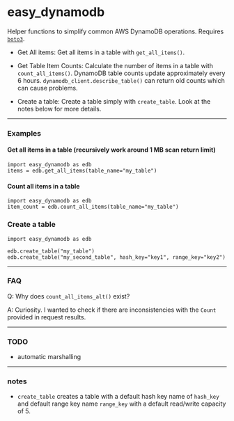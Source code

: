 # easy_dynamodb

Helper functions to simplify common AWS DynamoDB operations. Requires [`boto3`](https://pypi.org/project/boto3/).

- Get All items: Get all items in a table with `get_all_items()`.

- Get Table Item Counts: Calculate the number of items in a table with `count_all_items()`. DynamoDB table counts update approximately every 6 hours. `dynamodb_client.describe_table()` can return old counts which can cause problems.

- Create a table: Create a table simply with `create_table`. Look at the notes below for more details.

---

### Examples

#### Get all items in a table (recursively work around 1 MB scan return limit)

```
import easy_dynamodb as edb
items = edb.get_all_items(table_name="my_table")
```

#### Count all items in a table

```
import easy_dynamodb as edb
item_count = edb.count_all_items(table_name="my_table")
```

### Create a table

```
import easy_dynamodb as edb

edb.create_table("my_table")
edb.create_table("my_second_table", hash_key="key1", range_key="key2")
```

---

### FAQ

Q: Why does `count_all_items_alt()` exist?

A: Curiosity. I wanted to check if there are inconsistencies with the `Count` provided in request results.

---

### TODO

- automatic marshalling

---

### notes

- `create_table` creates a table with a default hash key name of `hash_key` and default range key name `range_key` with a default read/write capacity of 5. 